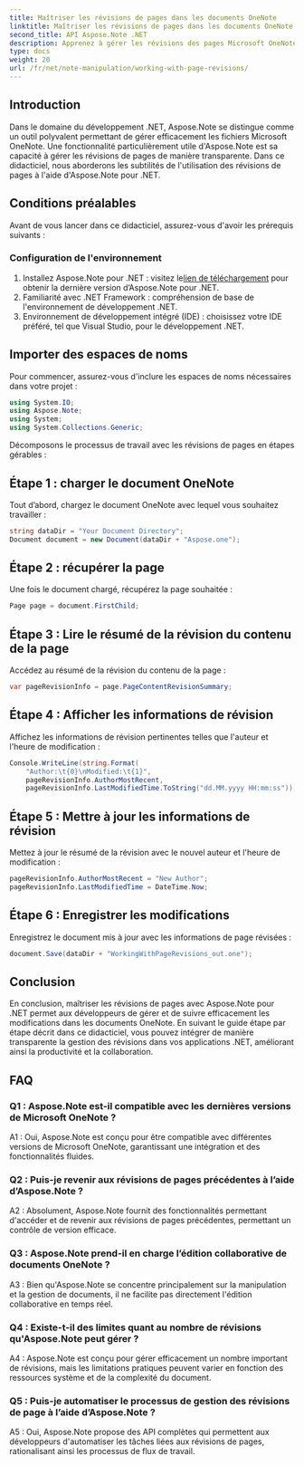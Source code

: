```yaml
---
title: Maîtriser les révisions de pages dans les documents OneNote
linktitle: Maîtriser les révisions de pages dans les documents OneNote
second_title: API Aspose.Note .NET
description: Apprenez à gérer les révisions des pages Microsoft OneNote avec Aspose.Note. Guide étape par étape pour une intégration transparente et un contrôle de version dans vos applications .NET.
type: docs
weight: 20
url: /fr/net/note-manipulation/working-with-page-revisions/
---
```

## Introduction

Dans le domaine du développement .NET, Aspose.Note se distingue comme un outil polyvalent permettant de gérer efficacement les fichiers Microsoft OneNote. Une fonctionnalité particulièrement utile d'Aspose.Note est sa capacité à gérer les révisions de pages de manière transparente. Dans ce didacticiel, nous aborderons les subtilités de l'utilisation des révisions de pages à l'aide d'Aspose.Note pour .NET.

## Conditions préalables

Avant de vous lancer dans ce didacticiel, assurez-vous d'avoir les prérequis suivants :

### Configuration de l'environnement

1.  Installez Aspose.Note pour .NET : visitez le[lien de téléchargement](https://releases.aspose.com/note/net/) pour obtenir la dernière version d’Aspose.Note pour .NET.
2. Familiarité avec .NET Framework : compréhension de base de l'environnement de développement .NET.
3. Environnement de développement intégré (IDE) : choisissez votre IDE préféré, tel que Visual Studio, pour le développement .NET.

## Importer des espaces de noms

Pour commencer, assurez-vous d'inclure les espaces de noms nécessaires dans votre projet :

```csharp
using System.IO;
using Aspose.Note;
using System;
using System.Collections.Generic;
```

Décomposons le processus de travail avec les révisions de pages en étapes gérables :

## Étape 1 : charger le document OneNote

Tout d’abord, chargez le document OneNote avec lequel vous souhaitez travailler :

```csharp
string dataDir = "Your Document Directory";
Document document = new Document(dataDir + "Aspose.one");
```

## Étape 2 : récupérer la page

Une fois le document chargé, récupérez la page souhaitée :

```csharp
Page page = document.FirstChild;
```

## Étape 3 : Lire le résumé de la révision du contenu de la page

Accédez au résumé de la révision du contenu de la page :

```csharp
var pageRevisionInfo = page.PageContentRevisionSummary;
```

## Étape 4 : Afficher les informations de révision

Affichez les informations de révision pertinentes telles que l'auteur et l'heure de modification :

```csharp
Console.WriteLine(string.Format(
    "Author:\t{0}\nModified:\t{1}",
    pageRevisionInfo.AuthorMostRecent,
    pageRevisionInfo.LastModifiedTime.ToString("dd.MM.yyyy HH:mm:ss")));
```

## Étape 5 : Mettre à jour les informations de révision

Mettez à jour le résumé de la révision avec le nouvel auteur et l'heure de modification :

```csharp
pageRevisionInfo.AuthorMostRecent = "New Author";
pageRevisionInfo.LastModifiedTime = DateTime.Now;
```

## Étape 6 : Enregistrer les modifications

Enregistrez le document mis à jour avec les informations de page révisées :

```csharp
document.Save(dataDir + "WorkingWithPageRevisions_out.one");
```

## Conclusion

En conclusion, maîtriser les révisions de pages avec Aspose.Note pour .NET permet aux développeurs de gérer et de suivre efficacement les modifications dans les documents OneNote. En suivant le guide étape par étape décrit dans ce didacticiel, vous pouvez intégrer de manière transparente la gestion des révisions dans vos applications .NET, améliorant ainsi la productivité et la collaboration.

## FAQ

### Q1 : Aspose.Note est-il compatible avec les dernières versions de Microsoft OneNote ?

A1 : Oui, Aspose.Note est conçu pour être compatible avec différentes versions de Microsoft OneNote, garantissant une intégration et des fonctionnalités fluides.

### Q2 : Puis-je revenir aux révisions de pages précédentes à l’aide d’Aspose.Note ?

A2 : Absolument, Aspose.Note fournit des fonctionnalités permettant d'accéder et de revenir aux révisions de pages précédentes, permettant un contrôle de version efficace.

### Q3 : Aspose.Note prend-il en charge l’édition collaborative de documents OneNote ?

A3 : Bien qu'Aspose.Note se concentre principalement sur la manipulation et la gestion de documents, il ne facilite pas directement l'édition collaborative en temps réel.

### Q4 : Existe-t-il des limites quant au nombre de révisions qu'Aspose.Note peut gérer ?

A4 : Aspose.Note est conçu pour gérer efficacement un nombre important de révisions, mais les limitations pratiques peuvent varier en fonction des ressources système et de la complexité du document.

### Q5 : Puis-je automatiser le processus de gestion des révisions de page à l’aide d’Aspose.Note ?

A5 : Oui, Aspose.Note propose des API complètes qui permettent aux développeurs d'automatiser les tâches liées aux révisions de pages, rationalisant ainsi les processus de flux de travail.